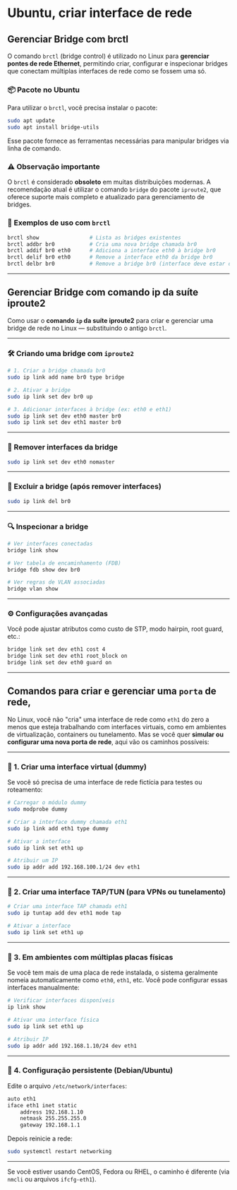 # Ubuntu, criar interface de rede

## Gerenciar Bridge com brctl

O comando `brctl` (bridge control) é utilizado no Linux para **gerenciar pontes de rede Ethernet**, permitindo criar, configurar e inspecionar bridges que conectam múltiplas interfaces de rede como se fossem uma só.

### 📦 Pacote no Ubuntu
Para utilizar o `brctl`, você precisa instalar o pacote:

```bash
sudo apt update
sudo apt install bridge-utils
```

Esse pacote fornece as ferramentas necessárias para manipular bridges via linha de comando.

### ⚠️ Observação importante
O `brctl` é considerado **obsoleto** em muitas distribuições modernas. A recomendação atual é utilizar o comando `bridge` do pacote `iproute2`, que oferece suporte mais completo e atualizado para gerenciamento de bridges.

### 🔧 Exemplos de uso com `brctl`
```bash
brctl show                # Lista as bridges existentes
brctl addbr br0           # Cria uma nova bridge chamada br0
brctl addif br0 eth0      # Adiciona a interface eth0 à bridge br0
brctl delif br0 eth0      # Remove a interface eth0 da bridge br0
brctl delbr br0           # Remove a bridge br0 (interface deve estar down)
```
___

## Gerenciar Bridge com comando ip da suíte iproute2

Como usar o **comando `ip` da suíte iproute2** para criar e gerenciar uma bridge de rede no Linux — substituindo o antigo `brctl`.

---

### 🛠️ Criando uma bridge com `iproute2`

```bash
# 1. Criar a bridge chamada br0
sudo ip link add name br0 type bridge

# 2. Ativar a bridge
sudo ip link set dev br0 up

# 3. Adicionar interfaces à bridge (ex: eth0 e eth1)
sudo ip link set dev eth0 master br0
sudo ip link set dev eth1 master br0
```

---

### 🔄 Remover interfaces da bridge

```bash
sudo ip link set dev eth0 nomaster
```

---

### 🧹 Excluir a bridge (após remover interfaces)

```bash
sudo ip link del br0
```

---

### 🔍 Inspecionar a bridge

```bash
# Ver interfaces conectadas
bridge link show

# Ver tabela de encaminhamento (FDB)
bridge fdb show dev br0

# Ver regras de VLAN associadas
bridge vlan show
```

---

### ⚙️ Configurações avançadas

Você pode ajustar atributos como custo de STP, modo hairpin, root guard, etc.:

```bash
bridge link set dev eth1 cost 4
bridge link set dev eth1 root_block on
bridge link set dev eth0 guard on
```
___

## Comandos para criar e gerenciar uma `porta` de rede,

No Linux, você não "cria" uma interface de rede como `eth1` do zero a menos que esteja trabalhando com interfaces virtuais, como em ambientes de virtualização, containers ou tunelamento. Mas se você quer **simular ou configurar uma nova porta de rede**, aqui vão os caminhos possíveis:

---

### 🧱 1. Criar uma interface virtual (dummy)

Se você só precisa de uma interface de rede fictícia para testes ou roteamento:

```bash
# Carregar o módulo dummy
sudo modprobe dummy

# Criar a interface dummy chamada eth1
sudo ip link add eth1 type dummy

# Ativar a interface
sudo ip link set eth1 up

# Atribuir um IP
sudo ip addr add 192.168.100.1/24 dev eth1
```

---

### 🧪 2. Criar uma interface TAP/TUN (para VPNs ou tunelamento)

```bash
# Criar uma interface TAP chamada eth1
sudo ip tuntap add dev eth1 mode tap

# Ativar a interface
sudo ip link set eth1 up
```

---

### 🧩 3. Em ambientes com múltiplas placas físicas

Se você tem mais de uma placa de rede instalada, o sistema geralmente nomeia automaticamente como `eth0`, `eth1`, etc. Você pode configurar essas interfaces manualmente:

```bash
# Verificar interfaces disponíveis
ip link show

# Ativar uma interface física
sudo ip link set eth1 up

# Atribuir IP
sudo ip addr add 192.168.1.10/24 dev eth1
```

---

### 📝 4. Configuração persistente (Debian/Ubuntu)

Edite o arquivo `/etc/network/interfaces`:

```bash
auto eth1
iface eth1 inet static
    address 192.168.1.10
    netmask 255.255.255.0
    gateway 192.168.1.1
```

Depois reinicie a rede:

```bash
sudo systemctl restart networking
```

---

Se você estiver usando CentOS, Fedora ou RHEL, o caminho é diferente (via `nmcli` ou arquivos `ifcfg-eth1`).



